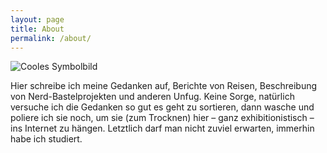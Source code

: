 ```yaml
---
layout: page
title: About
permalink: /about/
---
```


![Cooles Symbolbild](https://farm5.staticflickr.com/4521/38368540892_7d496429ad_k.jpg "Cooles Symbolbild")

Hier schreibe ich meine Gedanken auf, Berichte von Reisen, Beschreibung von Nerd-Bastelprojekten und anderen Unfug. Keine Sorge, natürlich versuche ich die Gedanken so gut es geht zu sortieren, dann wasche und poliere ich sie noch, um sie (zum Trocknen) hier – ganz exhibitionistisch – ins Internet zu hängen. Letztlich darf man nicht zuviel erwarten, immerhin habe ich studiert.
